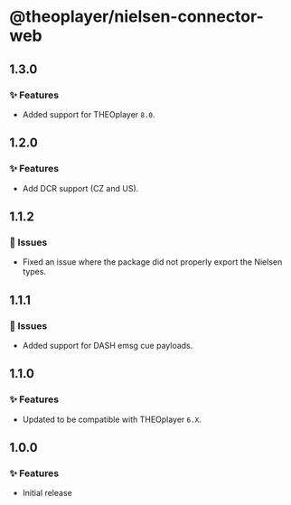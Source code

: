 # @theoplayer/nielsen-connector-web

## 1.3.0

### ✨ Features

- Added support for THEOplayer `8.0`.

## 1.2.0

### ✨ Features

- Add DCR support (CZ and US).

## 1.1.2

### 🐛 Issues

- Fixed an issue where the package did not properly export the Nielsen types.

## 1.1.1

### 🐛 Issues

- Added support for DASH emsg cue payloads.

## 1.1.0

### ✨ Features

- Updated to be compatible with THEOplayer `6.X`.

## 1.0.0

### ✨ Features

- Initial release
